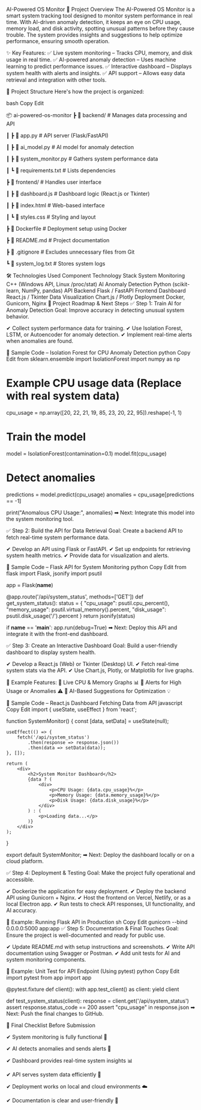 AI-Powered OS Monitor
📌 Project Overview
The AI-Powered OS Monitor is a smart system tracking tool designed to monitor system performance in real time. With AI-driven anomaly detection, it keeps an eye on CPU usage, memory load, and disk activity, spotting unusual patterns before they cause trouble. The system provides insights and suggestions to help optimize performance, ensuring smooth operation.

✨ Key Features:
✅ Live system monitoring – Tracks CPU, memory, and disk usage in real time.
✅ AI-powered anomaly detection – Uses machine learning to predict performance issues.
✅ Interactive dashboard – Displays system health with alerts and insights.
✅ API support – Allows easy data retrieval and integration with other tools.

📂 Project Structure
Here's how the project is organized:

bash
Copy
Edit
























📦 ai-powered-os-monitor
 ┣ 📂 backend/          # Manages data processing and API
 
 ┃ ┣ 📜 app.py         # API server (Flask/FastAPI)
 
 ┃ ┣ 📜 ai_model.py    # AI model for anomaly detection
 
 ┃ ┣ 📜 system_monitor.py # Gathers system performance data
 
 ┃ ┗ 📜 requirements.txt # Lists dependencies
 
 ┣ 📂 frontend/         # Handles user interface
 
 ┃ ┣ 📜 dashboard.js    # Dashboard logic (React.js or Tkinter)
 
 ┃ ┣ 📜 index.html      # Web-based interface
 
 ┃ ┗ 📜 styles.css      # Styling and layout
 
 ┣ 📜 Dockerfile        # Deployment setup using Docker
 
 
 
 
 
 ┣ 📜 README.md         # Project documentation  
 
 ┣ 📜 .gitignore        # Excludes unnecessary files from Git  
 
 ┗ 📜 system_log.txt    # Stores system logs 





 
🛠️ Technologies Used
Component	Technology Stack
System Monitoring	C++ (Windows API, Linux /proc/stat)
AI Anomaly Detection	Python (scikit-learn, NumPy, pandas)
API Backend	Flask / FastAPI
Frontend Dashboard	React.js / Tkinter
Data Visualization	Chart.js / Plotly
Deployment	Docker, Gunicorn, Nginx
🚀 Project Roadmap & Next Steps
✅ Step 1: Train AI for Anomaly Detection
Goal: Improve accuracy in detecting unusual system behavior.

✔ Collect system performance data for training.
✔ Use Isolation Forest, LSTM, or Autoencoder for anomaly detection.
✔ Implement real-time alerts when anomalies are found.

📌 Sample Code – Isolation Forest for CPU Anomaly Detection
python
Copy
Edit
from sklearn.ensemble import IsolationForest
import numpy as np

# Example CPU usage data (Replace with real system data)
cpu_usage = np.array([20, 22, 21, 19, 85, 23, 20, 22, 95]).reshape(-1, 1)

# Train the model
model = IsolationForest(contamination=0.1)
model.fit(cpu_usage)

# Detect anomalies
predictions = model.predict(cpu_usage)
anomalies = cpu_usage[predictions == -1]

print("Anomalous CPU Usage:", anomalies)
➡ Next: Integrate this model into the system monitoring tool.

✅ Step 2: Build the API for Data Retrieval
Goal: Create a backend API to fetch real-time system performance data.

✔ Develop an API using Flask or FastAPI.
✔ Set up endpoints for retrieving system health metrics.
✔ Provide data for visualization and alerts.

📌 Sample Code – Flask API for System Monitoring
python
Copy
Edit
from flask import Flask, jsonify
import psutil

app = Flask(__name__)

@app.route('/api/system_status', methods=['GET'])
def get_system_status():
    status = {
        "cpu_usage": psutil.cpu_percent(),
        "memory_usage": psutil.virtual_memory().percent,
        "disk_usage": psutil.disk_usage('/').percent
    }
    return jsonify(status)

if __name__ == '__main__':
    app.run(debug=True)
➡ Next: Deploy this API and integrate it with the front-end dashboard.

✅ Step 3: Create an Interactive Dashboard
Goal: Build a user-friendly dashboard to display system health.

✔ Develop a React.js (Web) or Tkinter (Desktop) UI.
✔ Fetch real-time system stats via the API.
✔ Use Chart.js, Plotly, or Matplotlib for live graphs.

📌 Example Features:
🔹 Live CPU & Memory Graphs 📊
🔹 Alerts for High Usage or Anomalies ⚠️
🔹 AI-Based Suggestions for Optimization 💡

📌 Sample Code – React.js Dashboard Fetching Data from API
javascript
Copy
Edit
import { useState, useEffect } from 'react';

function SystemMonitor() {
    const [data, setData] = useState(null);

    useEffect(() => {
        fetch('/api/system_status')
            .then(response => response.json())
            .then(data => setData(data));
    }, []);

    return (
        <div>
            <h2>System Monitor Dashboard</h2>
            {data ? (
                <div>
                    <p>CPU Usage: {data.cpu_usage}%</p>
                    <p>Memory Usage: {data.memory_usage}%</p>
                    <p>Disk Usage: {data.disk_usage}%</p>
                </div>
            ) : (
                <p>Loading data...</p>
            )}
        </div>
    );
}

export default SystemMonitor;
➡ Next: Deploy the dashboard locally or on a cloud platform.

✅ Step 4: Deployment & Testing
Goal: Make the project fully operational and accessible.

✔ Dockerize the application for easy deployment.
✔ Deploy the backend API using Gunicorn + Nginx.
✔ Host the frontend on Vercel, Netlify, or as a local Electron app.
✔ Run tests to check API responses, UI functionality, and AI accuracy.

📌 Example: Running Flask API in Production
sh
Copy
Edit
gunicorn --bind 0.0.0.0:5000 app:app
✅ Step 5: Documentation & Final Touches
Goal: Ensure the project is well-documented and ready for public use.

✔ Update README.md with setup instructions and screenshots.
✔ Write API documentation using Swagger or Postman.
✔ Add unit tests for AI and system monitoring components.

📌 Example: Unit Test for API Endpoint (Using pytest)
python
Copy
Edit
import pytest
from app import app

@pytest.fixture
def client():
    with app.test_client() as client:
        yield client

def test_system_status(client):
    response = client.get('/api/system_status')
    assert response.status_code == 200
    assert "cpu_usage" in response.json
➡ Next: Push the final changes to GitHub.

🎯 Final Checklist Before Submission










✔ System monitoring is fully functional 🔄

✔ AI detects anomalies and sends alerts 🛑

✔ Dashboard provides real-time system insights 📊

✔ API serves system data efficiently 🔗

✔ Deployment works on local and cloud environments ☁️

✔ Documentation is clear and user-friendly 📖
